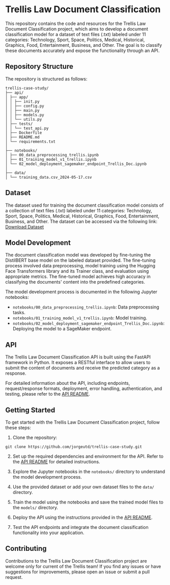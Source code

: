 # Trellis Law Document Classification

This repository contains the code and resources for the Trellis Law Document Classification project, which aims to develop a document classification model for a dataset of text files (.txt) labeled under 11 categories: Technology, Sport, Space, Politics, Medical, Historical, Graphics, Food, Entertainment, Business, and Other. The goal is to classify these documents accurately and expose the functionality through an API.

## Repository Structure

The repository is structured as follows:

```
trellis-case-study/
├── api/
│ ├── app/
│ │ ├── init.py
│ │ ├── config.py
│ │ ├── main.py
│ │ ├── models.py
│ │ └── utils.py
│ ├── tests/
│ │ └── test_api.py
│ ├── Dockerfile
│ ├── README.md
│ └── requirements.txt
│
├── notebooks/
│ ├── 00_data_preprocessing_trellis.ipynb
│ ├── 01_training_model_v1_trellis.ipynb
│ └── 02_model_deployment_sagemaker_endpoint_Trellis_Doc.ipynb
│
├── data/
│ └── training_data.csv_2024-05-17.csv

```

## Dataset

The dataset used for training the document classification model consists of a collection of text files (.txt) labeled under 11 categories: Technology, Sport, Space, Politics, Medical, Historical, Graphics, Food, Entertainment, Business, and Other. The dataset can be accessed via the following link:
[Download Dataset](https://www.dropbox.com/scl/fo/bsx6t0y86eicr15xm2haa/AJvvER3VtuXJ090Bcvnh1mI?rlkey=mf7s184ymqlw7pdz64n1eymc0&e=1&st=6hm47f99&dl=0)

## Model Development

The document classification model was developed by fine-tuning the DistilBERT base model on the labeled dataset provided. The fine-tuning process involved data preprocessing, model training using the Hugging Face Transformers library and its Trainer class, and evaluation using appropriate metrics. The fine-tuned model achieves high accuracy in classifying the documents' content into the predefined categories.

The model development process is documented in the following Jupyter notebooks:
- `notebooks/00_data_preprocessing_trellis.ipynb`: Data preprocessing tasks.
- `notebooks/01_training_model_v1_trellis.ipynb`: Model training.
- `notebooks/02_model_deployment_sagemaker_endpoint_Trellis_Doc.ipynb`: Deploying the model to a SageMaker endpoint.

## API

The Trellis Law Document Classification API is built using the FastAPI framework in Python. It exposes a RESTful interface to allow users to submit the content of documents and receive the predicted category as a response.

For detailed information about the API, including endpoints, request/response formats, deployment, error handling, authentication, and testing, please refer to the [API README](api/README.md).

## Getting Started

To get started with the Trellis Law Document Classification project, follow these steps:

1. Clone the repository:
```
git clone https://github.com/jorgeutd/trellis-case-study.git

```

2. Set up the required dependencies and environment for the API. Refer to the [API README](api/README.md) for detailed instructions.

3. Explore the Jupyter notebooks in the `notebooks/` directory to understand the model development process.

4. Use the provided dataset or add your own dataset files to the `data/` directory.

5. Train the model using the notebooks and save the trained model files to the `models/` directory.

6. Deploy the API using the instructions provided in the [API README](api/README.md).

7. Test the API endpoints and integrate the document classification functionality into your application.


## Contributing

Contributions to the Trellis Law Document Classification project are welcome only for current of the Trellis team! If you find any issues or have suggestions for improvements, please open an issue or submit a pull request.

